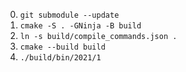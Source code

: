 0. `git submodule --update`
1. `cmake -S . -GNinja -B build`
2. `ln -s build/compile_commands.json .`
3. `cmake --build build`
4. `./build/bin/2021/1`
